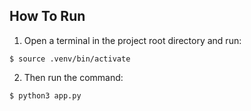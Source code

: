 ## How To Run
1. Open a terminal in the project root directory and run:
```
$ source .venv/bin/activate
```

2. Then run the command:
```
$ python3 app.py
```
